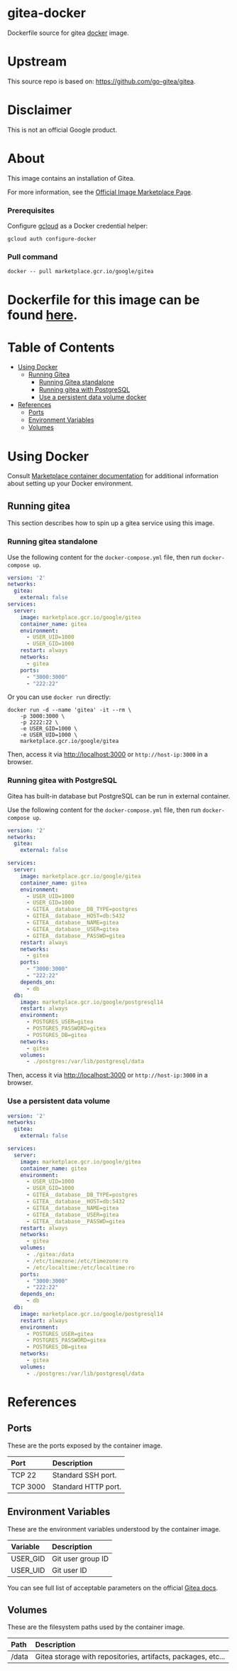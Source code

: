 gitea-docker
============

Dockerfile source for gitea [docker](https://docker.io) image.

# Upstream
This source repo is based on: https://github.com/go-gitea/gitea.

# Disclaimer

This is not an official Google product.

# <a name="about"></a>About

This image contains an installation of Gitea.

For more information, see the
[Official Image Marketplace Page](https://console.cloud.google.com/marketplace/product/google/gitea).

### Prerequisites

Configure [gcloud](https://cloud.google.com/sdk/gcloud/) as a Docker credential helper:

```shell
gcloud auth configure-docker
```
### Pull command

```shell
docker -- pull marketplace.gcr.io/google/gitea
```
Dockerfile for this image can be found [here](https://github.com/GoogleCloudPlatform/click-to-deploy/tree/master/docker/gitea/1/debian11/1.16).
=======

# <a name="table-of-contents"></a>Table of Contents
* [Using Docker](#using-docker)
  * [Running Gitea](#running-gitea-docker)
    * [Running Gitea standalone](#running-gitea-standalone)
    * [Running gitea with PostgreSQL](#running-gitea-with-PostgreSQL)
    * [Use a persistent data volume docker](#Use-a-persistent-data-volume)
* [References](#references)
  * [Ports](#references-ports)
  * [Environment Variables](#references-environment-variables)
  * [Volumes](#references-volumes)

# <a name="using-docker"></a>Using Docker

Consult [Marketplace container documentation](https://cloud.google.com/marketplace/docs/container-images)
for additional information about setting up your Docker environment.

## <a name="running-gitea-docker"></a>Running gitea

This section describes how to spin up a gitea service using this image.

### <a name="Runnung-gitea-standalone"></a>Running gitea standalone 

Use the following content for the `docker-compose.yml` file, then run `docker-compose up`.

```yaml
version: '2'
networks:
  gitea:
    external: false
services:
  server:
    image: marketplace.gcr.io/google/gitea
    container_name: gitea
    environment:
      - USER_UID=1000
      - USER_GID=1000
    restart: always
    networks:
      - gitea
    ports:
      - "3000:3000"
      - "222:22"
```

Or you can use `docker run` directly:

```shell
docker run -d --name 'gitea' -it --rm \
    -p 3000:3000 \
    -p 2222:22 \
    -e USER_GID=1000 \
    -e USER_UID=1000 \
    marketplace.gcr.io/google/gitea
```

Then, access it via [http://localhost:3000](http://localhost:3000) or `http://host-ip:3000` in a browser.

### <a name="Runnung-gitea-with-PostgreSQL"></a>Running gitea with PostgreSQL

Gitea has built-in database but PostgreSQL can be run in external container.

Use the following content for the `docker-compose.yml` file, then run `docker-compose up`.

```yaml
version: '2'
networks:
  gitea:
    external: false

services:
  server:
    image: marketplace.gcr.io/google/gitea
    container_name: gitea
    environment:
      - USER_UID=1000
      - USER_GID=1000
      - GITEA__database__DB_TYPE=postgres
      - GITEA__database__HOST=db:5432
      - GITEA__database__NAME=gitea
      - GITEA__database__USER=gitea
      - GITEA__database__PASSWD=gitea
    restart: always
    networks:
      - gitea
    ports:
      - "3000:3000"
      - "222:22"
    depends_on:
      - db
  db:
    image: marketplace.gcr.io/google/postgresql14
    restart: always
    environment:
      - POSTGRES_USER=gitea
      - POSTGRES_PASSWORD=gitea
      - POSTGRES_DB=gitea
    networks:
      - gitea
    volumes:
      - ./postgres:/var/lib/postgresql/data
```

Then, access it via [http://localhost:3000](http://localhost:3000) or `http://host-ip:3000` in a browser.

### <a name="use-a-persistent-data-volume-docker"></a>Use a persistent data volume

```yaml
version: '2'
networks:
  gitea:
    external: false

services:
  server:
    image: marketplace.gcr.io/google/gitea
    container_name: gitea
    environment:
      - USER_UID=1000
      - USER_GID=1000
      - GITEA__database__DB_TYPE=postgres
      - GITEA__database__HOST=db:5432
      - GITEA__database__NAME=gitea
      - GITEA__database__USER=gitea
      - GITEA__database__PASSWD=gitea
    restart: always
    networks:
      - gitea
    volumes:
      - ./gitea:/data
      - /etc/timezone:/etc/timezone:ro
      - /etc/localtime:/etc/localtime:ro
    ports:
      - "3000:3000"
      - "222:22"
    depends_on:
      - db
  db:
    image: marketplace.gcr.io/google/postgresql14
    restart: always
    environment:
      - POSTGRES_USER=gitea
      - POSTGRES_PASSWORD=gitea
      - POSTGRES_DB=gitea
    networks:
      - gitea
    volumes:
      - ./postgres:/var/lib/postgresql/data
```

# <a name="references"></a>References

## <a name="references-ports"></a>Ports

These are the ports exposed by the container image.

| **Port**   | **Description**      |
| :--------- | :------------------- |
| TCP 22     | Standard SSH port.   |
| TCP 3000     | Standard HTTP port.  |

## <a name="references-environment-variables"></a>Environment Variables

These are the environment variables understood by the container image.

| **Variable**          | **Description**                     |
| :-------------------- | :---------------------------------- |
| USER_GID | Git user group ID |
| USER_UID | Git user ID |

You can see full list of acceptable parameters on the official [Gitea docs](https://docs.gitea.io/en-us/). 


## <a name="references-volumes"></a>Volumes

These are the filesystem paths used by the container image.

| **Path**        | **Description**                                               |
| :-------------- | :------------------------------------------------------------ |
| /data | Gitea storage with repositories, artifacts, packages, etc... |
